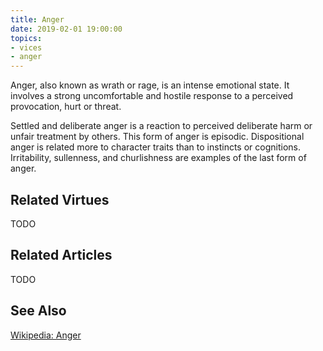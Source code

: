```yaml
---
title: Anger
date: 2019-02-01 19:00:00
topics: 
- vices
- anger
---
```


Anger, also known as wrath or rage, is an intense emotional state.
It involves a strong uncomfortable and hostile response to a perceived
provocation, hurt or threat.

Settled and deliberate anger is a reaction to perceived deliberate harm or
unfair treatment by others. This form of anger is episodic. Dispositional anger
is related more to character traits than to instincts or cognitions.
Irritability, sullenness, and churlishness are examples of the last form of
anger.

## Related Virtues
TODO

## Related Articles
TODO

## See Also
[Wikipedia: Anger](https://en.wikipedia.org/wiki/anger)
